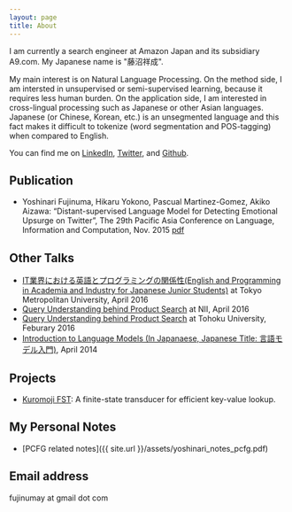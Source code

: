 ```yaml
---
layout: page
title: About
---
```


I am currently a search engineer at Amazon Japan and its subsidiary A9.com. My Japanese name is "藤沼祥成". 

My main interest is on Natural Language Processing. On the method side, I am intersted in unsupervised or semi-supervised learning, because it requires less human burden. On the application side, I am interested in cross-lingual processing such as Japanese or other Asian languages. Japanese (or Chinese, Korean, etc.) is an unsegmented language and this fact makes it difficult to tokenize (word segmentation and POS-tagging) when compared to English. 

You can find me on [LinkedIn](https://jp.linkedin.com/in/yoshinari-fujinuma-4b612959), [Twitter](https://twitter.com/akkikiki), and [Github](https://github.com/akkikiki).

## Publication
* Yoshinari Fujinuma, Hikaru Yokono, Pascual Martinez-Gomez, Akiko Aizawa: “Distant-supervised Language Model for Detecting Emotional Upsurge on Twitter”, The 29th Pacific Asia Conference on Language, Information and Computation, Nov. 2015 [pdf](http://aclweb.org/anthology/Y/Y15/Y15-1056.pdf)

## Other Talks
* [IT業界における英語とプログラミングの関係性(English and Programming in Academia and Industry for Japanese Junior Students)](http://www.sd.tmu.ac.jp/extra/download.html?d=assets/files/download/news/ver0_ICTspecial20160426.pdf)  at Tokyo Metropolitan University, April 2016
* [Query Understanding behind Product Search](http://www-al.nii.ac.jp/blog/2016-4-1-seminar-talk-by-yoshinari-fujinuma/)  at NII, April 2016
* [Query Understanding behind Product Search](http://www.cl.ecei.tohoku.ac.jp/index.php?MiCS) at Tohoku University, Feburary 2016
* [Introduction to Language Models (In Japanaese, Japanese Title: 言語モデル入門)](http://www.slideshare.net/yoshinarifujinuma/04-12-labmeetingforpublic), April 2014

## Projects
* [Kuromoji FST](https://github.com/atilika/fst): A finite-state transducer for efficient key-value lookup.

## My Personal Notes
* [PCFG related notes]({{ site.url }}/assets/yoshinari_notes_pcfg.pdf)

## Email address
fujinumay at gmail dot com
